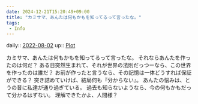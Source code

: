 ```yaml
---
date: 2024-12-21T15:20:49+09:00
title: "カミサマ、あんたは何もかもを知ってるって言ったな。"
tags:
 - Info
---
```


daily:: [2022-08-02](Daily_Note/2022-08-02.md)
up:: [Plot](../Bar/Novel/Chaos/Plot.md)

カミサマ、あんたは何もかもを知ってるって言ったな。
それならあんたを作ったのは何だ？
ある日突然生まれて、それが世界の法則だっつーなら、この世界を作ったのは誰だ？
お前が作ったと言うなら、その記憶は一体どうすれば保証ができる？
突き詰めていけば、結局何も『分からない』。
あんたの悩みは、とうの昔に私達が通り過ぎている。
過去も知らないようなら、今の何もかもだって分かるはずない。
理解できたかよ、人間様？
